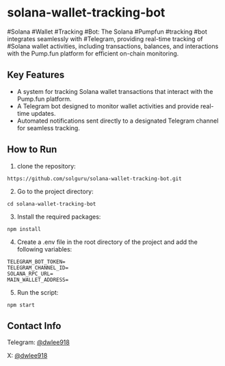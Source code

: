 # solana-wallet-tracking-bot
#Solana #Wallet #Tracking #Bot: The Solana #Pumpfun #tracking #bot integrates seamlessly with #Telegram, providing real-time tracking of #Solana wallet activities, including transactions, balances, and interactions with the Pump.fun platform for efficient on-chain monitoring.

## Key Features
- A system for tracking Solana wallet transactions that interact with the Pump.fun platform.
- A Telegram bot designed to monitor wallet activities and provide real-time updates.
- Automated notifications sent directly to a designated Telegram channel for seamless tracking.

## How to Run

1. clone the repository:

```
https://github.com/solguru/solana-wallet-tracking-bot.git
```

2. Go to the project directory:

```
cd solana-wallet-tracking-bot
```

3. Install the required packages:

```
npm install
```

4. Create a .env file in the root directory of the project and add the following variables:

```
TELEGRAM_BOT_TOKEN=
TELEGRAM_CHANNEL_ID=
SOLANA_RPC_URL=
MAIN_WALLET_ADDRESS=
```

5. Run the script:

```
npm start
```

## Contact Info
Telegram: [@dwlee918](https://t.me/@dwlee918)

X: [@dwlee918](https://x.com/dwlee918)
